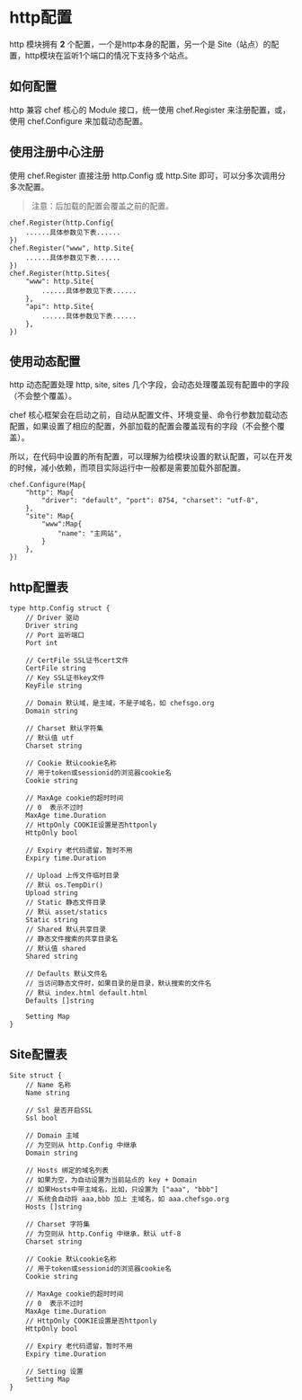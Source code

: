 # http配置

http 模块拥有 **2** 个配置，一个是http本身的配置，另一个是 Site（站点）的配置，http模块在监听1个端口的情况下支持多个站点。


## 如何配置

http 兼容 chef 核心的 Module 接口，统一使用 chef.Register 来注册配置，或，使用 chef.Configure 来加载动态配置。


## 使用注册中心注册

使用 chef.Register 直接注册 http.Config 或 http.Site 即可，可以分多次调用分多次配置。

> 注意：后加载的配置会覆盖之前的配置。

```golang
chef.Register(http.Config{
    ......具体参数见下表......
})
chef.Register("www", http.Site{
    ......具体参数见下表......
})
chef.Register(http.Sites{
    "www": http.Site{
        ......具体参数见下表......
    },
    "api": http.Site{
        ......具体参数见下表......
    },
})
```



## 使用动态配置

http 动态配置处理 http, site, sites 几个字段，会动态处理覆盖现有配置中的字段（不会整个覆盖）。

chef 核心框架会在启动之前，自动从配置文件、环境变量、命令行参数加载动态配置，如果设置了相应的配置，外部加载的配置会覆盖现有的字段（不会整个覆盖）。

所以，在代码中设置的所有配置，可以理解为给模块设置的默认配置，可以在开发的时候，减小依赖，而项目实际运行中一般都是需要加载外部配置。

```golang
chef.Configure(Map{
    "http": Map{
        "driver": "default", "port": 8754, "charset": "utf-8",
    },
    "site": Map{
        "www":Map{
            "name": "主网站",
        }
    },
})
```

## http配置表

```golang
type http.Config struct {
	// Driver 驱动
	Driver string
	// Port 监听端口
	Port int

	// CertFile SSL证书cert文件
	CertFile string
	// Key SSL证书key文件
	KeyFile string

	// Domain 默认域，是主域，不是子域名，如 chefsgo.org
	Domain string

	// Charset 默认字符集
	// 默认值 utf
	Charset string

	// Cookie 默认cookie名称
	// 用于token或sessionid的浏览器cookie名
	Cookie string

	// MaxAge cookie的超时时间
	// 0  表示不过时
	MaxAge time.Duration
	// HttpOnly COOKIE设置是否httponly
	HttpOnly bool

	// Expiry 老代码遗留，暂时不用
	Expiry time.Duration

	// Upload 上传文件临时目录
	// 默认 os.TempDir()
	Upload string
	// Static 静态文件目录
	// 默认 asset/statics
	Static string
	// Shared 默认共享目录
	// 静态文件搜索的共享目录名
	// 默认值 shared
	Shared string

	// Defaults 默认文件名
    // 当访问静态文件时，如果目录的是目录，默认搜索的文件名
	// 默认 index.html default.html
	Defaults []string

	Setting Map
}
```

## Site配置表


```golang
Site struct {
	// Name 名称
	Name string

	// Ssl 是否开启SSL
	Ssl bool

	// Domain 主域
	// 为空则从 http.Config 中继承
	Domain string

	// Hosts 绑定的域名列表
	// 如果为空，为自动设置为当前站点的 key + Domain
	// 如果Hosts中带主域名，比如，只设置为 ["aaa", "bbb"]
	// 系统会自动将 aaa,bbb 加上 主域名，如 aaa.chefsgo.org
	Hosts []string

	// Charset 字符集
	// 为空则从 http.Config 中继承，默认 utf-8
	Charset string

	// Cookie 默认cookie名称
	// 用于token或sessionid的浏览器cookie名
	Cookie string

	// MaxAge cookie的超时时间
	// 0  表示不过时
	MaxAge time.Duration
	// HttpOnly COOKIE设置是否httponly
	HttpOnly bool

	// Expiry 老代码遗留，暂时不用
	Expiry time.Duration

	// Setting 设置
	Setting Map
}
```